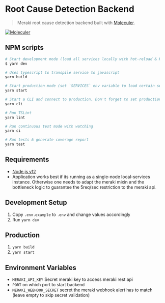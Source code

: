 # Root Cause Detection Backend

> Meraki root cause detection backend built with [Moleculer](https://moleculer.services).

[![Moleculer](https://badgen.net/badge/Powered%20by/Moleculer/0e83cd)](https://moleculer.services)

## NPM scripts

```bash
# Start development mode (load all services locally with hot-reload & REPL)
$ yarn dev

# Uses typescript to transpile service to javascript
yarn build

# Start production mode (set `SERVICES` env variable to load certain services) (previous build needed)
yarn start

# Start a CLI and connect to production. Don't forget to set production namespace with `--ns` argument in script
yarn cli

# Run TSLint
yarn lint

# Run continuous test mode with watching
yarn ci

# Run tests & generate coverage report
yarn test
```

## Requirements

- [Node.js v12](https://nodejs.org/en/)
- Application works best if its running as a single-node local-services instance. Otherwise one needs to adapt the meraki mixin and the bottleneck logic to guarantee the 5req/sec restriction to the meraki api.

## Development Setup

1. Copy `.env.example` to `.env` and change values accordingly
1. Run `yarn dev`

## Production

1. `yarn build`
1. `yarn start`

## Environment Variables

- `MERAKI_API_KEY` Secret meraki key to access meraki rest api
- `PORT` on which port to start backend
- `MERAKI_WEBHOOK_SECRET` secret the meraki webhook alert has to match (leave empty to skip secret validation)
